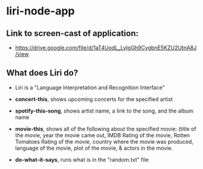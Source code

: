 # liri-node-app

## Link to screen-cast of application:
* https://drive.google.com/file/d/1aT4UodL_LyIgGh9CygbnE5KZU2UtnA8J/view

## What does Liri do?
* Liri is a "Language Interpretation and Recognition Interface"

* **concert-this**, shows upcoming concerts for the specified artist

* **spotify-this-song**, shows artist name, a link to the song, and the album name

* **movie-this**, shows all of the following about the specified movie: (title of the movie, year the movie came out, IMDB Rating of the movie, Rotten Tomatoes Rating of the movie, country where the movie was produced, language of the movie, plot of the movie, & actors in the movie.

* **do-what-it-says**, runs what is in the "random.txt" file